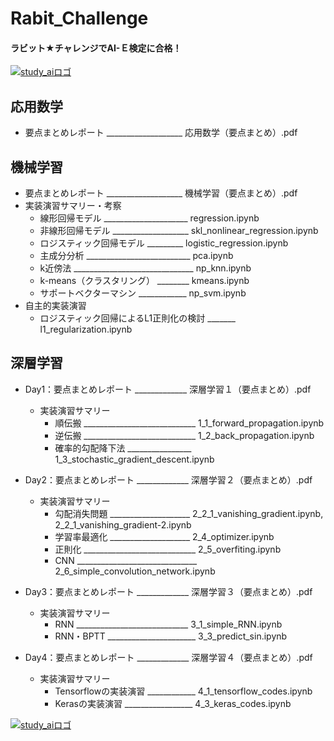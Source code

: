 # Rabit_Challenge
#### ラビット★チャレンジでAI-Ｅ検定に合格！
[![study_aiロゴ](http://ai999.careers/bnr_jdla.png)](http://study-ai.com/jdla/)
## 応用数学
- 要点まとめレポート ___________________ 応用数学（要点まとめ）.pdf

## 機械学習
- 要点まとめレポート ___________________ 機械学習（要点まとめ）.pdf
- 実装演習サマリー・考察
  - 線形回帰モデル _____________________ regression.ipynb
  - 非線形回帰モデル ___________________ skl_nonlinear_regression.ipynb
  - ロジスティック回帰モデル _________ logistic_regression.ipynb
  - 主成分分析 __________________________ pca.ipynb
  - k近傍法 ______________________________ np_knn.ipynb
  - k-means（クラスタリング） ________ kmeans.ipynb
  - サポートベクターマシン ____________ np_svm.ipynb
- 自主的実装演習
  - ロジスティック回帰によるL1正則化の検討 _______ l1_regularization.ipynb

## 深層学習
- Day1：要点まとめレポート _____________ 深層学習１（要点まとめ）.pdf
  - 実装演習サマリー
    - 順伝搬 ____________________________ 1_1_forward_propagation.ipynb
    - 逆伝搬 ____________________________ 1_2_back_propagation.ipynb
    - 確率的勾配降下法 ________________ 1_3_stochastic_gradient_descent.ipynb

- Day2：要点まとめレポート _____________ 深層学習２（要点まとめ）.pdf
  - 実装演習サマリー
    - 勾配消失問題 ____________________ 2_2_1_vanishing_gradient.ipynb, 2_2_1_vanishing_gradient-2.ipynb
    - 学習率最適化 ____________________ 2_4_optimizer.ipynb
    - 正則化 ____________________________ 2_5_overfiting.ipynb
    - CNN ______________________________ 2_6_simple_convolution_network.ipynb

- Day3：要点まとめレポート _____________ 深層学習３（要点まとめ）.pdf
  - 実装演習サマリー
    - RNN ____________________________ 3_1_simple_RNN.ipynb
    - RNN・BPTT ______________________ 3_3_predict_sin.ipynb

- Day4：要点まとめレポート _____________ 深層学習４（要点まとめ）.pdf
  - 実装演習サマリー
    - Tensorflowの実装演習 ____________ 4_1_tensorflow_codes.ipynb
    - Kerasの実装演習 _________________ 4_3_keras_codes.ipynb

[![study_aiロゴ](http://ai999.careers/bnr_jdla.png)](http://study-ai.com/jdla/)